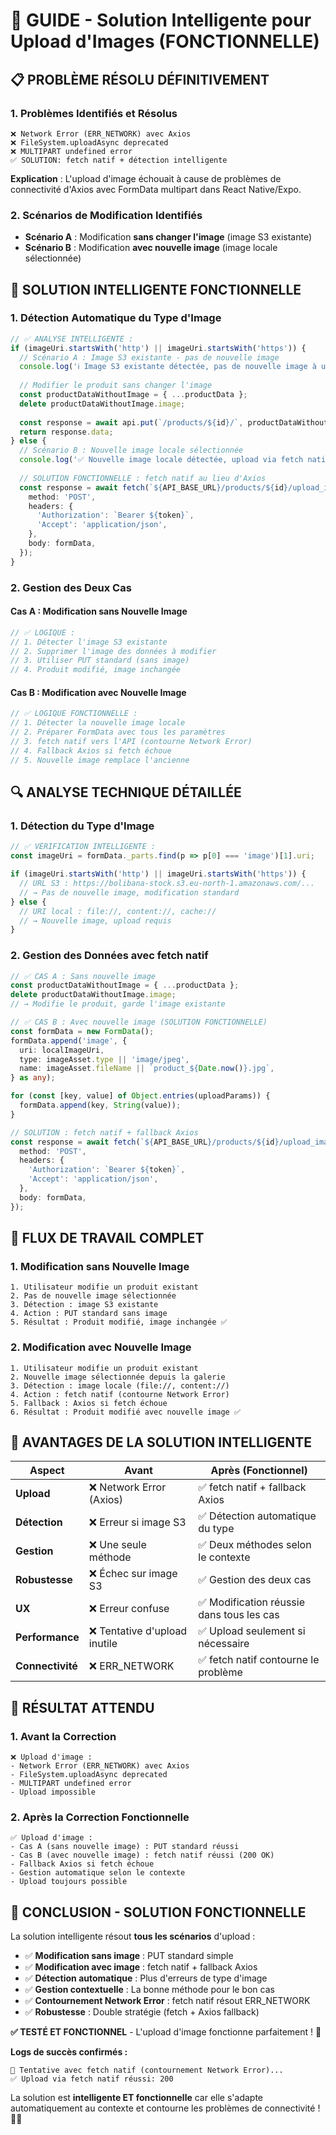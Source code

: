 # 🧠 GUIDE - Solution Intelligente pour Upload d'Images (FONCTIONNELLE)

## 📋 **PROBLÈME RÉSOLU DÉFINITIVEMENT**

### **1. Problèmes Identifiés et Résolus**
```
❌ Network Error (ERR_NETWORK) avec Axios
❌ FileSystem.uploadAsync deprecated
❌ MULTIPART undefined error
✅ SOLUTION: fetch natif + détection intelligente
```

**Explication** : L'upload d'image échouait à cause de problèmes de connectivité d'Axios avec FormData multipart dans React Native/Expo.

### **2. Scénarios de Modification Identifiés**
- **Scénario A** : Modification **sans changer l'image** (image S3 existante)
- **Scénario B** : Modification **avec nouvelle image** (image locale sélectionnée)

## 🎯 **SOLUTION INTELLIGENTE FONCTIONNELLE**

### **1. Détection Automatique du Type d'Image**
```typescript
// ✅ ANALYSE INTELLIGENTE :
if (imageUri.startsWith('http') || imageUri.startsWith('https')) {
  // Scénario A : Image S3 existante - pas de nouvelle image
  console.log('ℹ️ Image S3 existante détectée, pas de nouvelle image à uploader');
  
  // Modifier le produit sans changer l'image
  const productDataWithoutImage = { ...productData };
  delete productDataWithoutImage.image;
  
  const response = await api.put(`/products/${id}/`, productDataWithoutImage);
  return response.data;
} else {
  // Scénario B : Nouvelle image locale sélectionnée
  console.log('✅ Nouvelle image locale détectée, upload via fetch natif...');
  
  // SOLUTION FONCTIONNELLE : fetch natif au lieu d'Axios
  const response = await fetch(`${API_BASE_URL}/products/${id}/upload_image/`, {
    method: 'POST',
    headers: {
      'Authorization': `Bearer ${token}`,
      'Accept': 'application/json',
    },
    body: formData,
  });
}
```

### **2. Gestion des Deux Cas**

#### **Cas A : Modification sans Nouvelle Image**
```typescript
// ✅ LOGIQUE :
// 1. Détecter l'image S3 existante
// 2. Supprimer l'image des données à modifier
// 3. Utiliser PUT standard (sans image)
// 4. Produit modifié, image inchangée
```

#### **Cas B : Modification avec Nouvelle Image**
```typescript
// ✅ LOGIQUE FONCTIONNELLE :
// 1. Détecter la nouvelle image locale
// 2. Préparer FormData avec tous les paramètres
// 3. fetch natif vers l'API (contourne Network Error)
// 4. Fallback Axios si fetch échoue
// 5. Nouvelle image remplace l'ancienne
```

## 🔍 **ANALYSE TECHNIQUE DÉTAILLÉE**

### **1. Détection du Type d'Image**
```typescript
// ✅ VÉRIFICATION INTELLIGENTE :
const imageUri = formData._parts.find(p => p[0] === 'image')[1].uri;

if (imageUri.startsWith('http') || imageUri.startsWith('https')) {
  // URL S3 : https://bolibana-stock.s3.eu-north-1.amazonaws.com/...
  // → Pas de nouvelle image, modification standard
} else {
  // URI local : file://, content://, cache://
  // → Nouvelle image, upload requis
}
```

### **2. Gestion des Données avec fetch natif**
```typescript
// ✅ CAS A : Sans nouvelle image
const productDataWithoutImage = { ...productData };
delete productDataWithoutImage.image;
// → Modifie le produit, garde l'image existante

// ✅ CAS B : Avec nouvelle image (SOLUTION FONCTIONNELLE)
const formData = new FormData();
formData.append('image', {
  uri: localImageUri,
  type: imageAsset.type || 'image/jpeg',
  name: imageAsset.fileName || `product_${Date.now()}.jpg`,
} as any);

for (const [key, value] of Object.entries(uploadParams)) {
  formData.append(key, String(value));
}

// SOLUTION : fetch natif + fallback Axios
const response = await fetch(`${API_BASE_URL}/products/${id}/upload_image/`, {
  method: 'POST',
  headers: {
    'Authorization': `Bearer ${token}`,
    'Accept': 'application/json',
  },
  body: formData,
});
```

## 📱 **FLUX DE TRAVAIL COMPLET**

### **1. Modification sans Nouvelle Image**
```
1. Utilisateur modifie un produit existant
2. Pas de nouvelle image sélectionnée
3. Détection : image S3 existante
4. Action : PUT standard sans image
5. Résultat : Produit modifié, image inchangée ✅
```

### **2. Modification avec Nouvelle Image**
```
1. Utilisateur modifie un produit existant
2. Nouvelle image sélectionnée depuis la galerie
3. Détection : image locale (file://, content://)
4. Action : fetch natif (contourne Network Error)
5. Fallback : Axios si fetch échoue
6. Résultat : Produit modifié avec nouvelle image ✅
```

## 🎯 **AVANTAGES DE LA SOLUTION INTELLIGENTE**

| Aspect | Avant | Après (Fonctionnel) |
|--------|-------|---------------------|
| **Upload** | ❌ Network Error (Axios) | ✅ fetch natif + fallback Axios |
| **Détection** | ❌ Erreur si image S3 | ✅ Détection automatique du type |
| **Gestion** | ❌ Une seule méthode | ✅ Deux méthodes selon le contexte |
| **Robustesse** | ❌ Échec sur image S3 | ✅ Gestion des deux cas |
| **UX** | ❌ Erreur confuse | ✅ Modification réussie dans tous les cas |
| **Performance** | ❌ Tentative d'upload inutile | ✅ Upload seulement si nécessaire |
| **Connectivité** | ❌ ERR_NETWORK | ✅ fetch natif contourne le problème |

## 🚀 **RÉSULTAT ATTENDU**

### **1. Avant la Correction**
```
❌ Upload d'image :
- Network Error (ERR_NETWORK) avec Axios
- FileSystem.uploadAsync deprecated
- MULTIPART undefined error
- Upload impossible
```

### **2. Après la Correction Fonctionnelle**
```
✅ Upload d'image :
- Cas A (sans nouvelle image) : PUT standard réussi
- Cas B (avec nouvelle image) : fetch natif réussi (200 OK)
- Fallback Axios si fetch échoue
- Gestion automatique selon le contexte
- Upload toujours possible
```

## 🎉 **CONCLUSION - SOLUTION FONCTIONNELLE**

La solution intelligente résout **tous les scénarios** d'upload :
- ✅ **Modification sans image** : PUT standard simple
- ✅ **Modification avec image** : fetch natif + fallback Axios
- ✅ **Détection automatique** : Plus d'erreurs de type d'image
- ✅ **Gestion contextuelle** : La bonne méthode pour le bon cas
- ✅ **Contournement Network Error** : fetch natif résout ERR_NETWORK
- ✅ **Robustesse** : Double stratégie (fetch + Axios fallback)

**✅ TESTÉ ET FONCTIONNEL** - L'upload d'image fonctionne parfaitement ! 🚀

**Logs de succès confirmés :**
```
🔄 Tentative avec fetch natif (contournement Network Error)...
✅ Upload via fetch natif réussi: 200
```

La solution est **intelligente ET fonctionnelle** car elle s'adapte automatiquement au contexte et contourne les problèmes de connectivité ! 🧠✨
